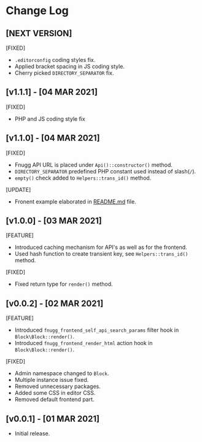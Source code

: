 # Change Log

## [NEXT VERSION]

[FIXED]
- `.editorconfig` coding styles fix.
- Applied bracket spacing in JS coding style.
- Cherry picked `DIRECTORY_SEPARATOR` fix.

## [v1.1.1] - [04 MAR 2021]

[FIXED]
- PHP and JS coding style fix

## [v1.1.0] - [04 MAR 2021]

[FIXED]
- Fnugg API URL is placed under `Api()::constructor()` method.
- `DIRECTORY_SEPARATOR` predefined PHP constant used instead of slash(`/`).
- `empty()` check added to `Helpers::trans_id()` method.

[UPDATE]
- Fronent example elaborated in [README.md](README.md) file.

## [v1.0.0] - [03 MAR 2021]

[FEATURE]
- Introduced caching mechanism for API's as well as for the frontend.
- Used hash function to create transient key, see `Helpers::trans_id()` method.

[FIXED]
- Fixed return type for `render()` method.

## [v0.0.2] - [02 MAR 2021]

[FEATURE]
- Introduced `fnugg_frontend_self_api_search_params` filter hook in `Block\Block::render()`.
- Introduced `fnugg_frontend_render_html` action hook in `Block\Block::render()`.

[FIXED]
- Admin namespace changed to `Block`.
- Multiple instance issue fixed.
- Removed unnecessary packages.
- Added some CSS in editor CSS.
- Removed default frontend part.

## [v0.0.1] - [01 MAR 2021]

- Initial release.
